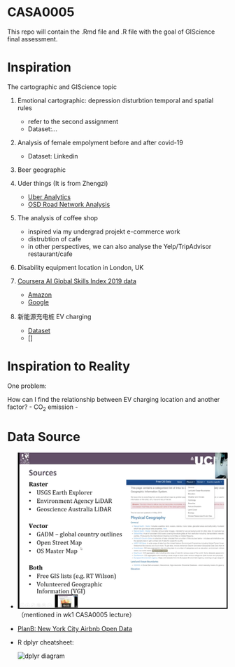 # CASA0005
This repo will contain the .Rmd file and .R file with the goal of GIScience final assessment.

# Inspiration

The cartographic and GIScience topic

1.  Emotional cartographic: depression disturbtion temporal and spatial rules 
    - refer to the second assignment
    - Dataset:...

2. Analysis of female empolyment before and after covid-19
    - Dataset: Linkedin

3. Beer geographic
    
4. Uder things (It is from Zhengzi)
    - [Uber Analytics](https://github.com/uber/h3-py-notebooks/blob/master/notebooks/urban_analytics.ipynb)
    - [OSD Road Network Analysis](https://github.com/gboeing/osmnx-examples/blob/master/notebooks/09-example-figure-ground.ipynb)

5. The analysis of coffee shop
    - inspired via my undergrad projekt e-commerce work
    - distrubtion of cafe
    - in other perspectives, we can also analyse the Yelp/TripAdvisor restaurant/cafe

6. Disability equipment location in London, UK

7. [Coursera AI Global Skills Index 2019 data](https://www.kaggle.com/parulpandey/coursera-ai-global-skills-index-2019-data)
    - [Amazon](https://www.kaggle.com/atahmasb/amazon-job-skills)
    - [Google](https://www.kaggle.com/niyamatalmass/google-job-skills)

8. 新能源充电桩 EV charging

    - [Dataset](https://www.gov.uk/guidance/find-and-use-data-on-public-electric-vehicle-chargepoints#accessing-data-on-ncr)
    - []

# Inspiration to Reality

One problem:

How can I find the relationship between EV charging location and another factor?
    - CO<sub>2</sub> emission
    - 




# Data Source

- ![Data Source](DataSource.png)（mentioned in wk1 CASA0005 lecture）

- [PlanB: New York City Airbnb Open Data](https://www.kaggle.com/dgomonov/new-york-city-airbnb-open-data/metadata)

- R dplyr cheatsheet:
    
    ![dplyr diagram](https://andrewmaclachlan.github.io/CASA0005repo/prac2_images/dplyr.svg)